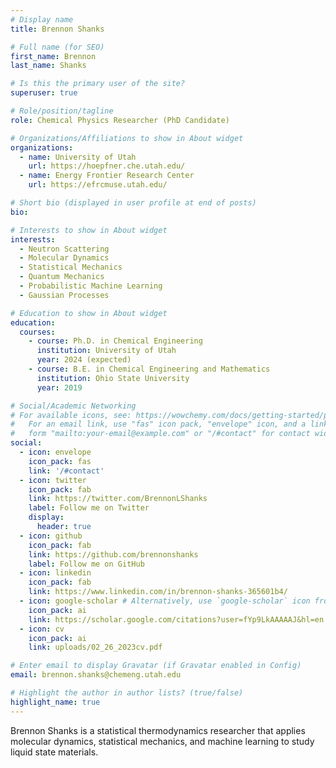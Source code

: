 ```yaml
---
# Display name
title: Brennon Shanks

# Full name (for SEO)
first_name: Brennon
last_name: Shanks

# Is this the primary user of the site?
superuser: true

# Role/position/tagline
role: Chemical Physics Researcher (PhD Candidate)

# Organizations/Affiliations to show in About widget
organizations:
  - name: University of Utah
    url: https://hoepfner.che.utah.edu/
  - name: Energy Frontier Research Center
    url: https://efrcmuse.utah.edu/

# Short bio (displayed in user profile at end of posts)
bio: 

# Interests to show in About widget
interests:
  - Neutron Scattering
  - Molecular Dynamics
  - Statistical Mechanics
  - Quantum Mechanics
  - Probabilistic Machine Learning
  - Gaussian Processes

# Education to show in About widget
education:
  courses:
    - course: Ph.D. in Chemical Engineering
      institution: University of Utah
      year: 2024 (expected)
    - course: B.E. in Chemical Engineering and Mathematics
      institution: Ohio State University
      year: 2019

# Social/Academic Networking
# For available icons, see: https://wowchemy.com/docs/getting-started/page-builder/#icons
#   For an email link, use "fas" icon pack, "envelope" icon, and a link in the
#   form "mailto:your-email@example.com" or "/#contact" for contact widget.
social:
  - icon: envelope
    icon_pack: fas
    link: '/#contact'
  - icon: twitter
    icon_pack: fab
    link: https://twitter.com/BrennonLShanks
    label: Follow me on Twitter
    display:
      header: true
  - icon: github
    icon_pack: fab
    link: https://github.com/brennonshanks
    label: Follow me on GitHub
  - icon: linkedin
    icon_pack: fab
    link: https://www.linkedin.com/in/brennon-shanks-365601b4/
  - icon: google-scholar # Alternatively, use `google-scholar` icon from `ai` icon pack
    icon_pack: ai
    link: https://scholar.google.com/citations?user=fYp9LkAAAAAJ&hl=en
  - icon: cv
    icon_pack: ai
    link: uploads/02_26_2023cv.pdf

# Enter email to display Gravatar (if Gravatar enabled in Config)
email: brennon.shanks@chemeng.utah.edu

# Highlight the author in author lists? (true/false)
highlight_name: true
---
```


Brennon Shanks is a statistical thermodynamics researcher that applies molecular dynamics, statistical mechanics, and machine learning to study liquid state materials.

<!-- {{< icon name="download" pack="fas" >}} Download my {{< staticref "uploads/demo_resume.pdf" "newtab" >}}resumé{{< /staticref >}}. -->
